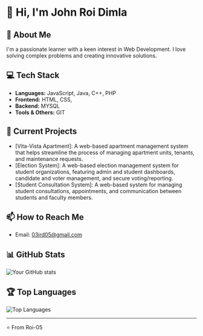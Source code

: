 # 👋 Hi, I'm John Roi Dimla

## 🚀 About Me
I'm a passionate learner with a keen interest in Web Development. I love solving complex problems and creating innovative solutions.

## 💻 Tech Stack
- **Languages:** JavaScript, Java, C++, PHP
- **Frontend:** HTML, CSS,
- **Backend:**  MYSQL
- **Tools & Others:** GIT

## 🌟 Current Projects
- [Vita-Vista Apartment]: A web-based apartment management system that helps streamline the process of managing apartment units, tenants, and maintenance requests.
- [Election System]: A web-based election management system for student organizations, featuring admin and student dashboards, candidate and voter management, and secure voting/reporting.
- [Student Consultation System]: A web-based system for managing student consultations, appointments, and communication between students and faculty members.

## 📫 How to Reach Me
- Email: 03jrd05@gmail.com

## 📊 GitHub Stats
![Your GitHub stats](https://github-readme-stats.vercel.app/api?username=Roi-05&show_icons=true&theme=radical)

## 🏆 Top Languages
![Top Languages](https://github-readme-stats.vercel.app/api/top-langs/?username=Roi-05&layout=compact&theme=radical)

---
⭐️ From Roi-05
